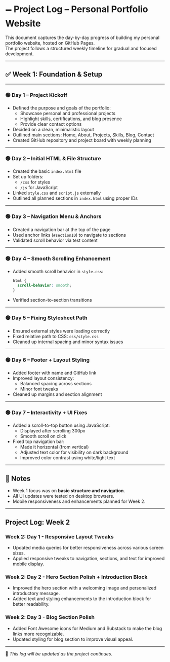 # 🗕 Project Log – Personal Portfolio Website

This document captures the day-by-day progress of building my personal portfolio website, hosted on GitHub Pages.  
The project follows a structured weekly timeline for gradual and focused development.

---

## ✅ Week 1: Foundation & Setup

---

### 🟢 Day 1 – Project Kickoff

- Defined the purpose and goals of the portfolio:
  - Showcase personal and professional projects
  - Highlight skills, certifications, and blog presence
  - Provide clear contact options
- Decided on a clean, minimalistic layout
- Outlined main sections: Home, About, Projects, Skills, Blog, Contact
- Created GitHub repository and project board with weekly planning

---

### 🟢 Day 2 – Initial HTML & File Structure

- Created the basic `index.html` file
- Set up folders:
  - `/css` for styles
  - `/js` for JavaScript
- Linked `style.css` and `script.js` externally
- Outlined all planned sections in `index.html` using proper IDs

---

### 🟢 Day 3 – Navigation Menu & Anchors

- Created a navigation bar at the top of the page
- Used anchor links (`#sectionID`) to navigate to sections
- Validated scroll behavior via test content

---

### 🟢 Day 4 – Smooth Scrolling Enhancement

- Added smooth scroll behavior in `style.css`:
  ```css
  html {
    scroll-behavior: smooth;
  }
  ```
- Verified section-to-section transitions

---

### 🟢 Day 5 – Fixing Stylesheet Path

- Ensured external styles were loading correctly
- Fixed relative path to CSS: `css/style.css`
- Cleaned up internal spacing and minor syntax issues

---

### 🟢 Day 6 – Footer + Layout Styling

- Added footer with name and GitHub link
- Improved layout consistency:
  - Balanced spacing across sections
  - Minor font tweaks
- Cleaned up margins and section alignment

---

### 🟢 Day 7 – Interactivity + UI Fixes

- Added a scroll-to-top button using JavaScript:
  - Displayed after scrolling 300px
  - Smooth scroll on click
- Fixed top navigation bar:
  - Made it horizontal (from vertical)
  - Adjusted text color for visibility on dark background
  - Improved color contrast using white/light text

---

## 📝 Notes

- Week 1 focus was on **basic structure and navigation**.
- All UI updates were tested on desktop browsers.
- Mobile responsiveness and enhancements planned for Week 2.

---
## Project Log: Week 2

### Week 2: Day 1 - Responsive Layout Tweaks
- Updated media queries for better responsiveness across various screen sizes.
- Applied responsive tweaks to navigation, sections, and text for improved mobile display.

### Week 2: Day 2 - Hero Section Polish + Introduction Block
- Improved the hero section with a welcoming image and personalized introductory message.
- Added text and styling enhancements to the introduction block for better readability.

### Week 2: Day 3 - Blog Section Polish
- Added Font Awesome icons for Medium and Substack to make the blog links more recognizable.
- Updated styling for blog section to improve visual appeal.

---
💏 *This log will be updated as the project continues.*

